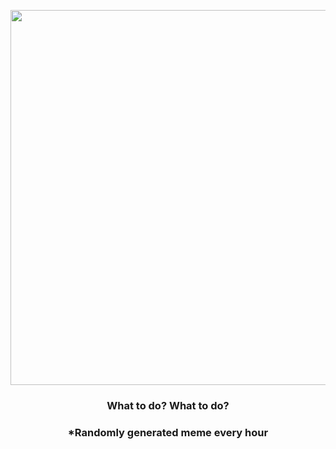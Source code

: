 <p align="center">
        <img src="https://i.redd.it/cxkqzhie38n81.png" width="600" height="600">
        </p>
        <h3 align="center">What to do? What to do?</h3>
        <h3 align="center">*Randomly generated meme every hour</h3>
    